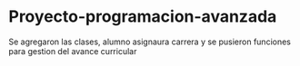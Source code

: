 # Proyecto-programacion-avanzada

Se agregaron las clases, alumno asignaura carrera  y se pusieron funciones para gestion del avance curricular
